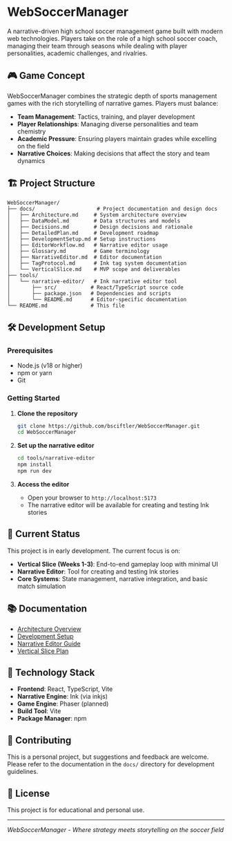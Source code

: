 # WebSoccerManager

A narrative-driven high school soccer management game built with modern web technologies. Players take on the role of a high school soccer coach, managing their team through seasons while dealing with player personalities, academic challenges, and rivalries.

## 🎮 Game Concept

WebSoccerManager combines the strategic depth of sports management games with the rich storytelling of narrative games. Players must balance:

- **Team Management**: Tactics, training, and player development
- **Player Relationships**: Managing diverse personalities and team chemistry
- **Academic Pressure**: Ensuring players maintain grades while excelling on the field
- **Narrative Choices**: Making decisions that affect the story and team dynamics

## 🏗️ Project Structure

```
WebSoccerManager/
├── docs/                    # Project documentation and design docs
│   ├── Architecture.md     # System architecture overview
│   ├── DataModel.md        # Data structures and models
│   ├── Decisions.md        # Design decisions and rationale
│   ├── DetailedPlan.md     # Development roadmap
│   ├── DevelopmentSetup.md # Setup instructions
│   ├── EditorWorkflow.md   # Narrative editor usage
│   ├── Glossary.md         # Game terminology
│   ├── NarrativeEditor.md  # Editor documentation
│   ├── TagProtocol.md      # Ink tag system documentation
│   └── VerticalSlice.md    # MVP scope and deliverables
├── tools/
│   └── narrative-editor/   # Ink narrative editor tool
│       ├── src/           # React/TypeScript source code
│       ├── package.json   # Dependencies and scripts
│       └── README.md      # Editor-specific documentation
└── README.md              # This file
```

## 🛠️ Development Setup

### Prerequisites

- Node.js (v18 or higher)
- npm or yarn
- Git

### Getting Started

1. **Clone the repository**
   ```bash
   git clone https://github.com/bsciftler/WebSoccerManager.git
   cd WebSoccerManager
   ```

2. **Set up the narrative editor**
   ```bash
   cd tools/narrative-editor
   npm install
   npm run dev
   ```

3. **Access the editor**
   - Open your browser to `http://localhost:5173`
   - The narrative editor will be available for creating and testing Ink stories

## 🎯 Current Status

This project is in early development. The current focus is on:

- **Vertical Slice (Weeks 1-3)**: End-to-end gameplay loop with minimal UI
- **Narrative Editor**: Tool for creating and testing Ink stories
- **Core Systems**: State management, narrative integration, and basic match simulation

## 📚 Documentation

- [Architecture Overview](docs/Architecture.md)
- [Development Setup](docs/DevelopmentSetup.md)
- [Narrative Editor Guide](docs/NarrativeEditor.md)
- [Vertical Slice Plan](docs/VerticalSlice.md)

## 🎨 Technology Stack

- **Frontend**: React, TypeScript, Vite
- **Narrative Engine**: Ink (via inkjs)
- **Game Engine**: Phaser (planned)
- **Build Tool**: Vite
- **Package Manager**: npm

## 🤝 Contributing

This is a personal project, but suggestions and feedback are welcome. Please refer to the documentation in the `docs/` directory for development guidelines.

## 📄 License

This project is for educational and personal use.

---

*WebSoccerManager - Where strategy meets storytelling on the soccer field*
